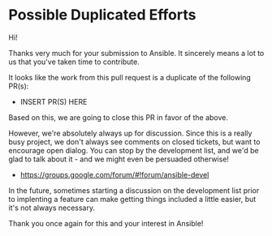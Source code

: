 Possible Duplicated Efforts
===========================

Hi!

Thanks very much for your submission to Ansible.  It sincerely means a lot to us that you've taken time to contribute.

It looks like the work from this pull request is a duplicate of the following PR(s):

   * INSERT PR(S) HERE

Based on this, we are going to close this PR in favor of the above.

However, we're absolutely always up for discussion.  Since this is a really busy project, we don't always see comments on closed tickets, but want to encourage open dialog.  You can stop by the development list, and we'd be glad to talk about it - and we might even be persuaded otherwise!

   * https://groups.google.com/forum/#!forum/ansible-devel

In the future, sometimes starting a discussion on the development list prior to implenting a feature can make getting things included a little easier, but it's not always necessary.

Thank you once again for this and your interest in Ansible!

